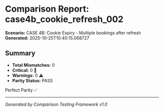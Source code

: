 # Comparison Report: case4b_cookie_refresh_002
**Scenario:** CASE 4B: Cookie Expiry - Multiple bookings after refresh
**Generated:** 2025-10-25T10:40:15.068727

## Summary
- **Total Mismatches:** 0
- **Critical:** 0 🚨
- **Warnings:** 0 ⚠️
- **Parity Status:** PASS

Perfect Parity ✅

---
*Generated by Comparison Testing Framework v1.0*